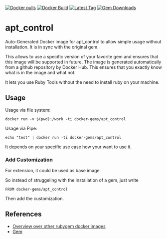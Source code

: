[![Docker pulls](https://img.shields.io/docker/pulls/rubygem/apt_control.svg)](https://hub.docker.com/r/rubygem/apt_control/)
[![Docker Build](https://img.shields.io/docker/automated/rubygem/apt_control.svg)](https://hub.docker.com/r/rubygem/apt_control/)
[![Latest Tag](https://img.shields.io/github/tag/docker-rubygem/apt_control.svg)](https://hub.docker.com/r/rubygem/apt_control/)
[![Gem Downloads](https://img.shields.io/gem/dt/apt_control.svg)](https://rubygems.org/gems/apt_control/)
# apt_control

Auto-Generated Docker image for apt_control to allow simple usage without installation.
It is in sync with the original gem.

This allows to use a specific version of your favorite gem and ensures that this image will be supported in future.
The image is generated automatically from a github repository by Docker Hub.
This ensures that you exactly know what is in the image and what not.

It lets you use Ruby Tools without the need to install ruby on your machine.

## Usage

Usage via file system:

`docker run -v $(pwd):/work -ti docker-gems/apt_control`

Usage via Pipe:

`echo "test" | docker run -ti docker-gems/apt_control`

It depends on your specific use case how your want to use it.

### Add Customization

For extension, it could be used as base image.

So instead of struggeling with the installation of a gem, just write

`FROM docker-gems/apt_control`

Then add the customization.

## References

 - [Overview over other rubygem docker images](https://github.com/thinkbot/docker-rubygem)
 - [Gem](https://rubygems.org/gems/apt_control/)
